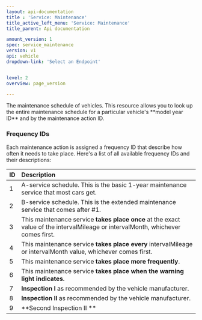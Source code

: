 ```yaml
---
layout: api-documentation
title : 'Service: Maintenance'
title_active_left_menu: 'Service: Maintenance'
title_parent: Api documentation

amount_version: 1
spec: service_maintenance
version: v1
api: vehicle
dropdown-link: 'Select an Endpoint'


level: 2
overview: page_version

---
```


<span class="info-message">
	The maintenance schedule of vehicles. This resource allows you to look up the entire maintenance schedule for a particular vehicle's **model year ID** and by the maintenance action ID.
</span>

### Frequency IDs

Each maintenance action is assigned a frequency ID that describe how often it needs to take place. Here's a list of all available frequency IDs and their descriptions:
                                                                                      
| ID     				| Description																	| 
|:----------------------|:--------------------------------------------------------------------------------------|
| 1	         			| A-service schedule. This is the basic 1-year maintenance service that most cars get.	| 
| 2       				| B-service schedule. This is the extended maintenance service that comes after #1.     | 
| 3 					| This maintenance service **takes place once** at the exact value of the intervalMileage or intervalMonth, whichever comes first. | 
| 4  					| This maintenance service **takes place every** intervalMileage or intervalMonth value, whichever comes first.   | 
| 5	       				| This maintenance service **takes place more frequently**.      	| 
| 6        				| This maintenance service **takes place when the warning light indicates.**	| 
| 7         			| **Inspection I** as recommended by the vehicle manufacturer.					| 
| 8	         			| **Inspection II** as recommended by the vehicle manufacturer.               	| 
| 9  					| **Second Inspection II **			                   	| 
